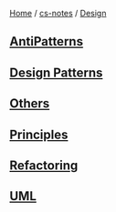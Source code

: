 [Home](https://mengxianbin.github.io) /
[cs-notes](https://mengxianbin.github.io/cs-notes/site) /
[Design](https://mengxianbin.github.io/cs-notes/site/Design)

## [AntiPatterns](https://mengxianbin.github.io/cs-notes/site/Design/AntiPatterns/)

## [Design Patterns](https://mengxianbin.github.io/cs-notes/site/Design/Design%20Patterns/)

## [Others](https://mengxianbin.github.io/cs-notes/site/Design/Others/)

## [Principles](https://mengxianbin.github.io/cs-notes/site/Design/Principles/)

## [Refactoring](https://mengxianbin.github.io/cs-notes/site/Design/Refactoring/)

## [UML](https://mengxianbin.github.io/cs-notes/site/Design/UML/)
